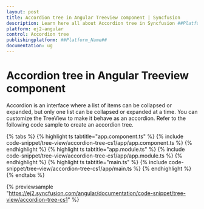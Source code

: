 ```yaml
---
layout: post
title: Accordion tree in Angular Treeview component | Syncfusion
description: Learn here all about Accordion tree in Syncfusion ##Platform_Name## Treeview component of Syncfusion Essential JS 2 and more.
platform: ej2-angular
control: Accordion tree 
publishingplatform: ##Platform_Name##
documentation: ug
---
```


# Accordion tree in Angular Treeview component

Accordion is an interface where a list of items can be collapsed or expanded, but only one list can be collapsed or expanded at a time. You can customize the TreeView to make it behave as an accordion. Refer to the following code sample to create an accordion tree.

{% tabs %}
{% highlight ts tabtitle="app.component.ts" %}
{% include code-snippet/tree-view/accordion-tree-cs1/app/app.component.ts %}
{% endhighlight %}
{% highlight ts tabtitle="app.module.ts" %}
{% include code-snippet/tree-view/accordion-tree-cs1/app/app.module.ts %}
{% endhighlight %}
{% highlight ts tabtitle="main.ts" %}
{% include code-snippet/tree-view/accordion-tree-cs1/app/main.ts %}
{% endhighlight %}
{% endtabs %}
  
{% previewsample "https://ej2.syncfusion.com/angular/documentation/code-snippet/tree-view/accordion-tree-cs1" %}